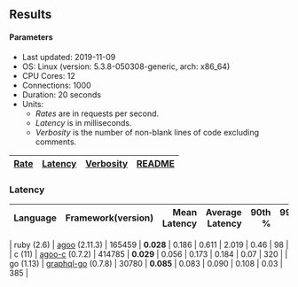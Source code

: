 ## Results

<!-- Result from here -->

#### Parameters
- Last updated: 2019-11-09
- OS: Linux (version: 5.3.8-050308-generic, arch: x86_64)
- CPU Cores: 12
- Connections: 1000
- Duration: 20 seconds
- Units:
  - _Rates_ are in requests per second.
  - _Latency_ is in milliseconds.
  - _Verbosity_ is the number of non-blank lines of code excluding comments.

| [Rate](rates.md) | [Latency](latency.md) | [Verbosity](verbosity.md) | [README](README.md) |
| ---------------- | --------------------- | ------------------------- | ------------------- |

### Latency
| Language | Framework(version) | Mean Latency | Average Latency | 90th % | 99th % | Std Dev | Rate | Verbosity |
| -------- | ------------------ | ------------:| ---------------:| ------:| ------:| -------:| ----:| ---------:|

| ruby (2.6) | [agoo](github.com/ohler55/agoo) (2.11.3) | 165459 | **0.028** | 0.186 | 0.611 | 2.019 | 0.46 | 98 |
| c (11) | [agoo-c](github.com/ohler55/agoo-c) (0.7.2) | 414785 | **0.029** | 0.056 | 0.173 | 0.184 | 0.07 | 320 |
| go (1.13) | [graphql-go](https://github.com/graphql-go/graphql) (0.7.8) | 30780 | **0.085** | 0.083 | 0.090 | 0.108 | 0.03 | 385 |
<!-- Result till here -->
